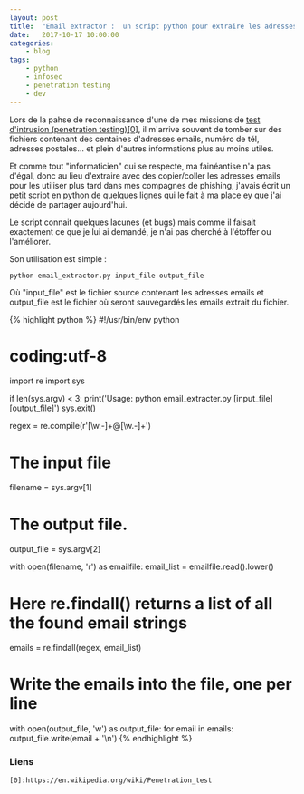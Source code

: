 ```yaml
---
layout: post
title:  "Email extractor :  un script python pour extraire les adresses email depuis un fichier"
date:   2017-10-17 10:00:00
categories:
    - blog
tags:
    - python
    - infosec
    - penetration testing
    - dev
---
```


Lors de la pahse de reconnaissance d'une de mes missions de [test d'intrusion (penetration testing)\[0\]][0], il m'arrive souvent de tomber sur des fichiers contenant des centaines d'adresses emails, numéro de tél, adresses postales... et plein d'autres informations plus au moins utiles.

Et comme tout "informaticien" qui se respecte, ma fainéantise n'a pas d'égal, donc au lieu d'extraire avec des copier/coller les adresses emails pour les utiliser plus tard dans mes compagnes de phishing, j'avais écrit un petit script en python de quelques lignes qui le fait à ma place ey que j'ai décidé de partager aujourd'hui.

Le script connait quelques lacunes (et bugs) mais comme il faisait exactement ce que je lui ai demandé, je n'ai pas cherché à l'étoffer ou l'améliorer.

Son utilisation est simple :
~~~
python email_extractor.py input_file output_file
~~~

Où "input_file" est le fichier source contenant les adresses emails et output_file est le fichier où seront sauvegardés les emails extrait du fichier.

{% highlight python %}
#!/usr/bin/env python
# coding:utf-8

import re
import sys

if len(sys.argv) < 3:
    print('Usage: python email_extracter.py [input_file] [output_file]')
    sys.exit()

regex = re.compile(r'[\w\.-]+@[\w\.-]+')

# The input file
filename = sys.argv[1]

# The output file.
output_file = sys.argv[2]

with open(filename, 'r') as emailfile:
    email_list = emailfile.read().lower()

# Here re.findall() returns a list of all the found email strings
emails = re.findall(regex, email_list)

# Write the emails into the file, one per line
with open(output_file, 'w') as output_file:
    for email in emails:
        output_file.write(email + '\n')
{% endhighlight %}


### Liens
~~~
[0]:https://en.wikipedia.org/wiki/Penetration_test
~~~
[0]:https://en.wikipedia.org/wiki/Penetration_test

